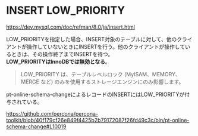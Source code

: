 # INSERT LOW_PRIORITY

https://dev.mysql.com/doc/refman/8.0/ja/insert.html

LOW_PRIORITYを指定した場合、INSERT対象のテーブルに対して、他のクライアントが操作していないときにINSERTを行う。他のクライアントが操作しているときは、その操作終了までINSERTを待つ。  
**LOW_PRIORITYはInnoDBでは無効となる**。

> LOW_PRIORITY は、テーブルレベルロック (MyISAM、MEMORY、MERGE など) のみを使用するストレージエンジンにのみ影響します。

pt-online-schema-changeによるレコードのINSERTにはLOW_PRIORITYが付与されている。

https://github.com/percona/percona-toolkit/blob/40f179cf26e849f4425b2b79172087f26fd49c3c/bin/pt-online-schema-change#L10019
